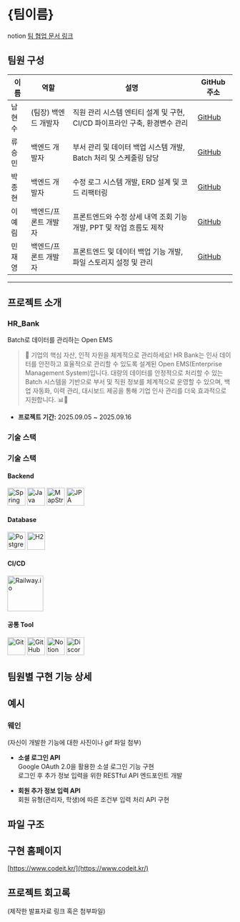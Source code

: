 # {팀이름}

notion [팀 협업 문서 링크](https://www.notion.so/2680fa6d0dae80f3b316ceff3494cfe2)

## 팀원 구성
| 이름  | 역할          | 설명                                             | GitHub 주소                              |
| --- | ----------- | ---------------------------------------------- | -------------------------------------- |
| 남현수 | (팀장) 백엔드 개발자     | 직원 관리 시스템 엔티티 설계 및 구현, CI/CD 파이프라인 구축, 환경변수 관리 | [GitHub](https://github.com/Namsoo315) |
| 류승민 | 백엔드 개발자     | 부서 관리 및 데이터 백업 시스템 개발, Batch 처리 및 스케줄링 담당      | [GitHub](https://github.com/bustam00)  |
| 박종현 | 백엔드 개발자     | 수정 로그 시스템 개발, ERD 설계 및 코드 리팩터링                 | [GitHub](https://github.com/yeahlimm)  |
| 이예림 | 백엔드/프론트 개발자 | 프론트엔드와 수정 상세 내역 조회 기능 개발, PPT 및 작업 흐름도 제작      | [GitHub](https://github.com/Namsoo315) |
| 민재영 | 백엔드/프론트 개발자 | 프론트엔드 및 데이터 백업 기능 개발, 파일 스토리지 설정 및 관리          | [GitHub](https://github.com/jymin0)    |


---

## 프로젝트 소개
### HR_Bank
Batch로 데이터를 관리하는 Open EMS

> 🏢 기업의 핵심 자산, 인적 자원을 체계적으로 관리하세요!
HR Bank는 인사 데이터를 안전하고 효율적으로 관리할 수 있도록 설계된 Open EMS(Enterprise Management System)입니다. 대량의 데이터를 안정적으로 처리할 수 있는 Batch 시스템을 기반으로 부서 및 직원 정보를 체계적으로 운영할 수 있으며, 백업 자동화, 이력 관리, 대시보드 제공을 통해 기업 인사 관리를 더욱 효과적으로 지원합니다. 📊💼

- **프로젝트 기간:** 2025.09.05 ~ 2025.09.16
  
### 기술 스택
### 기술 스택
#### Backend
<p>
  <img src="https://cdn.jsdelivr.net/gh/devicons/devicon/icons/spring/spring-original.svg" width="40" height="40" alt="Spring Boot"/>
  <img src="https://cdn.jsdelivr.net/gh/devicons/devicon/icons/java/java-original.svg" width="40" height="40" alt="Java"/>
  <img src="https://avatars.githubusercontent.com/u/8908513?s=200&v=4" width="40" height="40" alt="MapStruct"/>
  <img src="https://img.icons8.com/?size=512&id=90519&format=png" width="40" height="40" alt="JPA"/>
</p>

#### Database
<p>
  <img src="https://cdn.jsdelivr.net/gh/devicons/devicon/icons/postgresql/postgresql-original.svg" width="40" height="40" alt="PostgreSQL"/>
  <img src="https://cdn.jsdelivr.net/gh/devicons/devicon/icons/h2database/h2database-original.svg" width="40" height="40" alt="H2"/>
</p>

#### CI/CD
<p>
  <img src="https://railway.app/brand/logo-light.png" width="80" alt="Railway.io"/>
</p>

#### 공통 Tool
<p>
  <img src="https://cdn.jsdelivr.net/gh/devicons/devicon/icons/git/git-original.svg" width="40" height="40" alt="Git"/>
  <img src="https://cdn.jsdelivr.net/gh/devicons/devicon/icons/github/github-original.svg" width="40" height="40" alt="GitHub"/>
  <img src="https://img.icons8.com/color/512/notion.png" width="40" height="40" alt="Notion"/>
  <img src="https://cdn.jsdelivr.net/gh/devicons/devicon/icons/discord/discord-original.svg" width="40" height="40" alt="Discord"/>
</p>


## 팀원별 구현 기능 상세

## 예시
### 웨인
(자신이 개발한 기능에 대한 사진이나 gif 파일 첨부)

- **소셜 로그인 API**  
  Google OAuth 2.0을 활용한 소셜 로그인 기능 구현  
  로그인 후 추가 정보 입력을 위한 RESTful API 엔드포인트 개발  

- **회원 추가 정보 입력 API**  
  회원 유형(관리자, 학생)에 따른 조건부 입력 처리 API 구현  

## 파일 구조


## 구현 홈페이지
[https://www.codeit.kr/](https://www.codeit.kr/)

## 프로젝트 회고록
(제작한 발표자료 링크 혹은 첨부파일)
